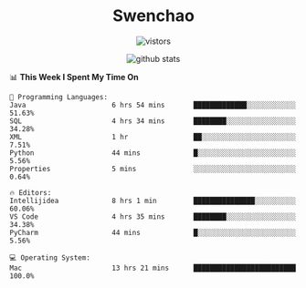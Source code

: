 <h1 align="center">Swenchao</h3>

<p align="center">
  <img src="https://visitor-badge.glitch.me/badge?page_id=Swenchao" alt="vistors" />
</p>

<p align="center">
  <img src="https://github-readme-stats.vercel.app/api?username=Swenchao&count_private=true&show_icons=true&theme=vue-dark&hide_title=true" alt="github stats" />
</p>

<!--START_SECTION:waka-->
📊 **This Week I Spent My Time On** 

```text
💬 Programming Languages: 
Java                     6 hrs 54 mins       █████████████░░░░░░░░░░░░   51.63% 
SQL                      4 hrs 34 mins       ████████░░░░░░░░░░░░░░░░░   34.28% 
XML                      1 hr                ██░░░░░░░░░░░░░░░░░░░░░░░   7.51% 
Python                   44 mins             █░░░░░░░░░░░░░░░░░░░░░░░░   5.56% 
Properties               5 mins              ░░░░░░░░░░░░░░░░░░░░░░░░░   0.64%

🔥 Editors: 
Intellijidea             8 hrs 1 min         ███████████████░░░░░░░░░░   60.06% 
VS Code                  4 hrs 35 mins       ████████░░░░░░░░░░░░░░░░░   34.38% 
PyCharm                  44 mins             █░░░░░░░░░░░░░░░░░░░░░░░░   5.56%

💻 Operating System: 
Mac                      13 hrs 21 mins      █████████████████████████   100.0%

```


<!--END_SECTION:waka-->
